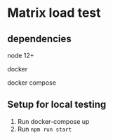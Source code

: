 # Matrix load test

## dependencies

node 12+

docker

docker compose

## Setup for local testing

1. Run docker-compose up
2. Run `npm run start`
